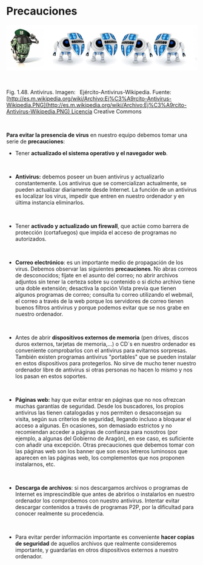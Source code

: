 
# Precauciones


![](img/Ejercito-Antivirus-Wikipedia.png)

 

Fig. 1.48. Antivirus. Imagen:   Ejército-Antivirus-Wikipedia. Fuente:   [http://es.m.wikipedia.org/wiki/Archivo:Ej%C3%A9rcito-Antivirus-Wikipedia.PNG](http://es.m.wikipedia.org/wiki/Archivo:Ej%C3%A9rcito-Antivirus-Wikipedia.PNG) Licencia Creative Commons

 

**Para evitar la presencia de virus** en nuestro equipo debemos tomar una serie de **precauciones**:

- Tener **actualizado el sistema operativo y el navegador web**.

 

- **Antivirus:** debemos poseer un buen antivirus y actualizarlo constantemente. Los antivirus que se comercializan actualmente, se pueden actualizar diariamente desde Internet. La función de un antivirus es localizar los virus, impedir que entren en nuestro ordenador y en última instancia eliminarlos.

 

- Tener **activado y actualizado un firewall**, que actúe como barrera de protección (cortafuegos) que impida el acceso de programas no autorizados.

 

- **Correo electrónico**: es un importante medio de propagación de los virus. Debemos observar las siguientes **precauciones**. No abras correos de desconocidos; fíjate en el asunto del correo; no abrir archivos adjuntos sin tener la certeza sobre su contenido o si dicho archivo tiene una doble extensión; desactiva la opción Vista previa que tienen algunos programas de correo; consulta tu correo utilizando el webmail, el correo a través de la web porque los servidores de correo tienen buenos filtros antivirus y porque podemos evitar que se nos grabe en nuestro ordenador.

 

- Antes de abrir **dispositivos externos de memoria** (pen drives, discos duros externos, tarjetas de memoria,...) o CD´s en nuestro ordenador es conveniente comprobarlos con el antivirus para evitarnos sorpresas. También existen programas antivirus "portables" que se pueden instalar en estos dispositivos para protegerlos. No sirve de mucho tener nuestro ordenador libre de antivirus si otras personas no hacen lo mismo y nos los pasan en estos soportes.

 

- **Páginas web:** hay que evitar entrar en páginas que no nos ofrezcan muchas garantías de seguridad. Desde los buscadores, los propios antivirus las tienen catalogadas y nos permiten o desaconsejan su visita, según sus criterios de seguridad, llegando incluso a bloquear el acceso a algunas. En ocasiones, son demasiado estrictos y no recomiendan acceder a páginas de confianza para nosotros (por ejemplo, a algunas del Gobierno de Aragón), en ese caso, es suficiente con añadir una excepción. Otras precauciones que debemos tomar con las páginas web son los banner que son esos letreros luminosos que aparecen en las páginas web, los complementos que nos proponen instalarnos, etc.

 

- **Descarga de archivos**: si nos descargamos archivos o programas de Internet es imprescindible que antes de abrirlos o instalarlos en nuestro ordenador los comprobemos con nuestro antivirus. Intentar evitar descargar contenidos a través de programas P2P, por la dificultad para conocer realmente su procedencia.

 

- Para evitar perder información importante es conveniente **hacer copias de seguridad** de aquellos archivos que realmente consideremos importante, y guardarlas en otros dispositivos externos a nuestro ordenador.

